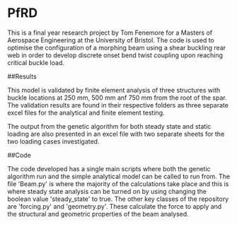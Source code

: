 # PfRD
This is a final year research project by Tom Fenemore for a Masters of Aerospace Engineering at the University of Bristol. 
The code is used to optimise the configuration of a morphing beam using a shear buckling rear web in order to develop discrete 
onset bend twist coupling upon reaching critical buckle load.

##Results

This model is validated by finite element analysis of three structures with buckle locations at 250 mm, 500 mm anf 750 mm
from  the root of the spar. The validation results are found in their respective folders as three separate excel files for the analytical and 
finite element testing. 

The output from the genetic algorithm for both steady state and static loading are also presented in an excel 
file with two separate sheets for the two loading cases investigated. 

##Code

The code developed has a single main scripts where both the genetic algorithm run and the 
simple analytical model can be called to run from. The file 'Beam.py' is where the majority of the calculations take 
place and this is where steady state analysis can be turned on by using changing the boolean value
'steady_state' to true. The other key classes of the repository are 'forcing.py' and 'geometry.py'. 
These calculate the force to apply and the structural and geometric properties of the beam analysed. 